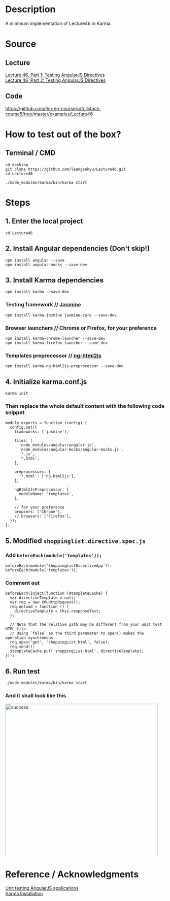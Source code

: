 # Description
A minimum implementation of Lecture46 in Karma.

# Source
## Lecture
[Lecture 46, Part 1: Testing AngularJS Directives](https://www.coursera.org/learn/single-page-web-apps-with-angularjs/lecture/gPEYm/lecture-46-part-1-testing-angularjs-directives)  
[Lecture 46, Part 2: Testing AngularJS Directives](https://www.coursera.org/learn/single-page-web-apps-with-angularjs/lecture/50zV5/lecture-46-part-2-testing-angularjs-directives)
## Code
https://github.com/jhu-ep-coursera/fullstack-course5/tree/master/examples/Lecture46

# How to test out of the box?
## Terminal / CMD
` cd desktop `  
` git clone https://github.com/leungsekyu/Lecture46.git `  
` cd Lecture46 `  

` ./node_modules/karma/bin/karma start `

# Steps
## 1. Enter the local project
` cd Lecture46 `
## 2. Install Angular dependencies (Don't skip!)
` npm install angular --save `  
` npm install angular-mocks --save-dev `
## 3. Install Karma dependencies
` npm install karma --save-dev `  
### Testing framework // [Jasmine](http://jasmine.github.io/)
` npm install karma-jasmine jasmine-core --save-dev `  
### Browser launchers // Chrome or Firefox, for your preference
` npm install karma-chrome-launcher --save-dev `  
` npm install karma-firefox-launcher --save-dev `  
### Templates preprocessor // [ng-html2js](https://github.com/karma-runner/karma-ng-html2js-preprocessor)
` npm install karma-ng-html2js-preprocessor --save-dev `
## 4. Initialize karma.conf.js
` karma init `
### Then replace the whole default content with the following code snippet
```
module.exports = function (config) {
  config.set({
    frameworks: ['jasmine'],

    files: [
      'node_modules/angular/angular.js',
      'node_modules/angular-mocks/angular-mocks.js',
      '*.js',
      '*.html',
    ],

    preprocessors: {
      '*.html': ['ng-html2js'],
    },

    ngHtml2JsPreprocessor: {
      moduleName: 'templates',
    },

    // for your preference
    browsers: ['Chrome'],
    // browsers: ['Firefox'],
  });
};
```
## 5. Modified ` shoppinglist.directive.spec.js `
### Add `beforeEach(module('templates'));`
```
beforeEach(module('ShoppingListDirectiveApp'));
beforeEach(module('templates'));
```
### Comment out
```
beforeEach(inject(function ($templateCache) {
  var directiveTemplate = null;
  var req = new XMLHttpRequest();
  req.onload = function () {
    directiveTemplate = this.responseText;
  };

  // Note that the relative path may be different from your unit test HTML file.
  // Using `false` as the third parameter to open() makes the operation synchronous.
  req.open('get', 'shoppingList.html', false);
  req.send();
  $templateCache.put('shoppingList.html', directiveTemplate);
}));
```
## 6. Run test
` ./node_modules/karma/bin/karma start `
### And it shall look like this
<img src="https://cdn.jsdelivr.net/gh/leungsekyu/Image-Hosting/Lecture46_success.png" width="480" alt="success"/>
<!-- ![success](https://cdn.jsdelivr.net/gh/leungsekyu/Image-Hosting/Lecture46_success.png) -->

# Reference / Acknowledgments
[Unit testing AngularJS applications](https://www.airpair.com/angularjs/posts/unit-testing-angularjs-applications)  
[Karma Installation](http://karma-runner.github.io/0.12/intro/installation.html)